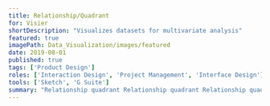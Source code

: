 ```yaml
---
title: Relationship/Quadrant
for: Visier
shortDescription: "Visualizes datasets for multivariate analysis"
featured: true
imagePath: Data_Visualization/images/featured
date: 2019-08-01
published: true
tags: ['Product Design']
roles: ['Interaction Design', 'Project Management', 'Interface Design']
tools: ['Sketch', 'G Suite']
summary: "Relationship quadrant Relationship quadrant Relationship quadrant Relationship quadrant Relationship quadrant Relationship quadrant "
---
```

